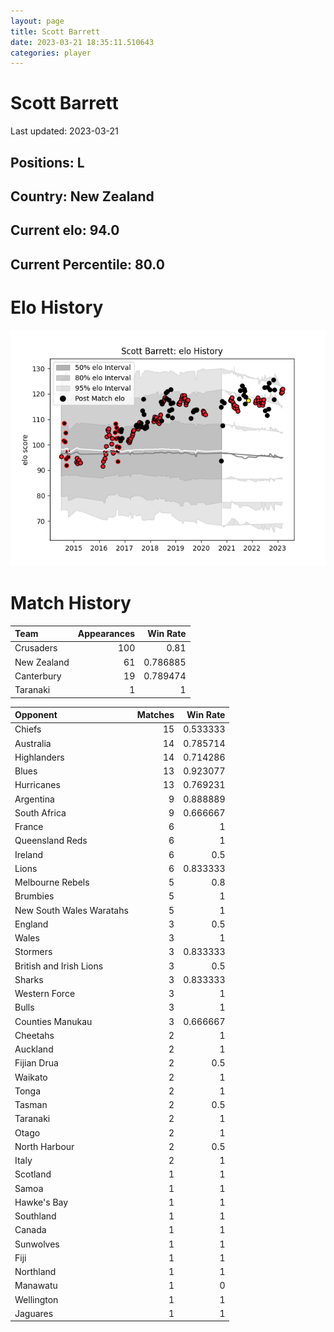 ```yaml
---  
layout: page  
title: Scott Barrett  
date: 2023-03-21 18:35:11.510643  
categories: player  
---
```

# Scott Barrett


Last updated: 2023-03-21
## Positions: L

## Country: New Zealand

## Current elo: 94.0

## Current Percentile: 80.0

# Elo History


![elo history](history_ScottBarrett.png)
# Match History


| Team        |   Appearances |   Win Rate |
|:------------|--------------:|-----------:|
| Crusaders   |           100 |   0.81     |
| New Zealand |            61 |   0.786885 |
| Canterbury  |            19 |   0.789474 |
| Taranaki    |             1 |   1        |

| Opponent                 |   Matches |   Win Rate |
|:-------------------------|----------:|-----------:|
| Chiefs                   |        15 |   0.533333 |
| Australia                |        14 |   0.785714 |
| Highlanders              |        14 |   0.714286 |
| Blues                    |        13 |   0.923077 |
| Hurricanes               |        13 |   0.769231 |
| Argentina                |         9 |   0.888889 |
| South Africa             |         9 |   0.666667 |
| France                   |         6 |   1        |
| Queensland Reds          |         6 |   1        |
| Ireland                  |         6 |   0.5      |
| Lions                    |         6 |   0.833333 |
| Melbourne Rebels         |         5 |   0.8      |
| Brumbies                 |         5 |   1        |
| New South Wales Waratahs |         5 |   1        |
| England                  |         3 |   0.5      |
| Wales                    |         3 |   1        |
| Stormers                 |         3 |   0.833333 |
| British and Irish Lions  |         3 |   0.5      |
| Sharks                   |         3 |   0.833333 |
| Western Force            |         3 |   1        |
| Bulls                    |         3 |   1        |
| Counties Manukau         |         3 |   0.666667 |
| Cheetahs                 |         2 |   1        |
| Auckland                 |         2 |   1        |
| Fijian Drua              |         2 |   0.5      |
| Waikato                  |         2 |   1        |
| Tonga                    |         2 |   1        |
| Tasman                   |         2 |   0.5      |
| Taranaki                 |         2 |   1        |
| Otago                    |         2 |   1        |
| North Harbour            |         2 |   0.5      |
| Italy                    |         2 |   1        |
| Scotland                 |         1 |   1        |
| Samoa                    |         1 |   1        |
| Hawke's Bay              |         1 |   1        |
| Southland                |         1 |   1        |
| Canada                   |         1 |   1        |
| Sunwolves                |         1 |   1        |
| Fiji                     |         1 |   1        |
| Northland                |         1 |   1        |
| Manawatu                 |         1 |   0        |
| Wellington               |         1 |   1        |
| Jaguares                 |         1 |   1        |